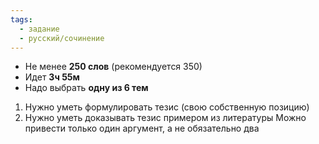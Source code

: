 ```yaml
---
tags:
  - задание
  - русский/сочинение
---
```

- Не менее **250 слов** (рекомендуется 350)
- Идет **3ч 55м**
- Надо выбрать **одну из 6 тем**

1. Нужно уметь формулировать тезис (свою собственную позицию)
2. Нужно уметь доказывать тезис примером из литературы
	Можно привести только один аргумент, а не обязательно два